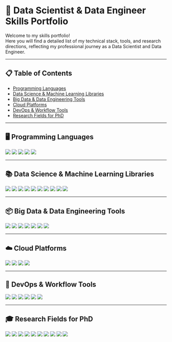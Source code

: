 # 🚀 Data Scientist & Data Engineer Skills Portfolio

Welcome to my skills portfolio!  
Here you will find a detailed list of my technical stack, tools, and research directions, reflecting my professional journey as a Data Scientist and Data Engineer.

---

## 📋 Table of Contents

- [Programming Languages](#programming-languages)
- [Data Science & Machine Learning Libraries](#data-science--machine-learning-libraries)
- [Big Data & Data Engineering Tools](#big-data--data-engineering-tools)
- [Cloud Platforms](#cloud-platforms)
- [DevOps & Workflow Tools](#devops--workflow-tools)
- [Research Fields for PhD](#research-fields-for-phd)

---

## 🖥️ Programming Languages

<div align="left">

<img src="https://img.shields.io/badge/Python-87CEFA?style=for-the-badge&logo=python&logoColor=white"/>
<img src="https://img.shields.io/badge/SQL-87CEFA?style=for-the-badge&logo=mysql&logoColor=white"/>
<img src="https://img.shields.io/badge/Java-87CEFA?style=for-the-badge&logo=java&logoColor=white"/>
<img src="https://img.shields.io/badge/Scala-87CEFA?style=for-the-badge&logo=scala&logoColor=white"/>
<img src="https://img.shields.io/badge/R-87CEFA?style=for-the-badge&logo=r&logoColor=white"/>

</div>

---

## 📚 Data Science & Machine Learning Libraries

<div align="left">

<img src="https://img.shields.io/badge/Pandas-87CEFA?style=for-the-badge&logo=pandas&logoColor=white"/>
<img src="https://img.shields.io/badge/NumPy-87CEFA?style=for-the-badge&logo=numpy&logoColor=white"/>
<img src="https://img.shields.io/badge/Scikit--Learn-87CEFA?style=for-the-badge&logo=scikitlearn&logoColor=white"/>
<img src="https://img.shields.io/badge/Matplotlib-87CEFA?style=for-the-badge&logo=matplotlib&logoColor=white"/>
<img src="https://img.shields.io/badge/Seaborn-87CEFA?style=for-the-badge&logo=seaborn&logoColor=white"/>
<img src="https://img.shields.io/badge/PyTorch-87CEFA?style=for-the-badge&logo=pytorch&logoColor=white"/>
<img src="https://img.shields.io/badge/TensorFlow-87CEFA?style=for-the-badge&logo=tensorflow&logoColor=white"/>
<img src="https://img.shields.io/badge/XGBoost-87CEFA?style=for-the-badge&logo=xgboost&logoColor=white"/>
<img src="https://img.shields.io/badge/LightGBM-87CEFA?style=for-the-badge&logo=lightgbm&logoColor=white"/>
<img src="https://img.shields.io/badge/Transformers-87CEFA?style=for-the-badge&logo=huggingface&logoColor=white"/>

</div>

---

## 📦 Big Data & Data Engineering Tools

<div align="left">

<img src="https://img.shields.io/badge/Spark-87CEFA?style=for-the-badge&logo=apachespark&logoColor=white"/>
<img src="https://img.shields.io/badge/Hadoop-87CEFA?style=for-the-badge&logo=apachehadoop&logoColor=white"/>
<img src="https://img.shields.io/badge/Kafka-87CEFA?style=for-the-badge&logo=apachekafka&logoColor=white"/>
<img src="https://img.shields.io/badge/Airflow-87CEFA?style=for-the-badge&logo=apacheairflow&logoColor=white"/>
<img src="https://img.shields.io/badge/Databricks-87CEFA?style=for-the-badge&logo=databricks&logoColor=white"/>
<img src="https://img.shields.io/badge/Snowflake-87CEFA?style=for-the-badge&logo=snowflake&logoColor=white"/>
<img src="https://img.shields.io/badge/Delta%20Lake-87CEFA?style=for-the-badge&logo=deltalake&logoColor=white"/>

</div>

---

## ☁️ Cloud Platforms

<div align="left">

<img src="https://img.shields.io/badge/AWS-87CEFA?style=for-the-badge&logo=amazonaws&logoColor=white"/>
<img src="https://img.shields.io/badge/Azure-87CEFA?style=for-the-badge&logo=microsoftazure&logoColor=white"/>
<img src="https://img.shields.io/badge/GCP-87CEFA?style=for-the-badge&logo=googlecloud&logoColor=white"/>
<img src="https://img.shields.io/badge/Heroku-87CEFA?style=for-the-badge&logo=heroku&logoColor=white"/>

</div>

---

## 🔧 DevOps & Workflow Tools

<div align="left">

<img src="https://img.shields.io/badge/Docker-87CEFA?style=for-the-badge&logo=docker&logoColor=white"/>
<img src="https://img.shields.io/badge/Kubernetes-87CEFA?style=for-the-badge&logo=kubernetes&logoColor=white"/>
<img src="https://img.shields.io/badge/Git-87CEFA?style=for-the-badge&logo=git&logoColor=white"/>
<img src="https://img.shields.io/badge/GitHub%20Actions-87CEFA?style=for-the-badge&logo=githubactions&logoColor=white"/>
<img src="https://img.shields.io/badge/MLflow-87CEFA?style=for-the-badge&logo=mlflow&logoColor=white"/>
<img src="https://img.shields.io/badge/Prefect-87CEFA?style=for-the-badge&logo=prefect&logoColor=white"/>

</div>

---

## 🎓 Research Fields for PhD

<div align="left">

<img src="https://img.shields.io/badge/Machine%20Learning-87CEFA?style=for-the-badge&logo=scikitlearn&logoColor=white"/>
<img src="https://img.shields.io/badge/Deep%20Learning-87CEFA?style=for-the-badge&logo=pytorch&logoColor=white"/>
<img src="https://img.shields.io/badge/NLP-87CEFA?style=for-the-badge&logo=openai&logoColor=white"/>
<img src="https://img.shields.io/badge/Explainable%20AI-87CEFA?style=for-the-badge&logo=interpretable&logoColor=white"/>
<img src="https://img.shields.io/badge/AutoML-87CEFA?style=for-the-badge&logo=automl&logoColor=white"/>
<img src="https://img.shields.io/badge/Big%20Data%20Analytics-87CEFA?style=for-the-badge&logo=databricks&logoColor=white"/>
<img src="https://img.shields.io/badge/Graph%20Machine%20Learning-87CEFA?style=for-the-badge&logo=neo4j&logoColor=white"/>
<img src="https://img.shields.io/badge/Reinforcement%20Learning-87CEFA?style=for-the-badge&logo=openai&logoColor=white"/>
<img src="https://img.shields.io/badge/Time%20Series%20Forecasting-87CEFA?style=for-the-badge&logo=timescale&logoColor=white"/>
<img src="https://img.shields.io/badge/Federated%20Learning-87CEFA?style=for-the-badge&logo=federatedlearning&logoColor=white"/>

</div>
